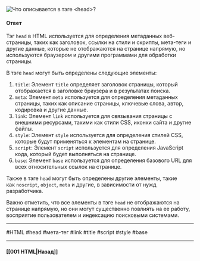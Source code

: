 ![Что описывается в тэге `<head>`?](https://youtu.be/ngyOYuTrUk8?t=252)

#### Ответ

Тэг `head` в HTML используется для определения метаданных веб-страницы, таких как заголовок, ссылки на стили и скрипты, мета-теги и другие данные, которые не отображаются на странице напрямую, но используются браузером и другими программами для обработки страницы.

В тэге `head` могут быть определены следующие элементы:

1. `title`: Элемент `title` определяет заголовок страницы, который отображается в заголовке браузера и в результатах поиска.
2. `meta`: Элемент `meta` используется для определения метаданных страницы, таких как описание страницы, ключевые слова, автор, кодировка и другие данные.
3. `link`: Элемент `link` используется для связывания страницы с внешними ресурсами, такими как стили CSS, иконки сайта и другие файлы.
4. `style`: Элемент `style` используется для определения стилей CSS, которые будут применяться к элементам на странице.
5. `script`: Элемент `script` используется для определения JavaScript кода, который будет выполняться на странице.
6. `base`: Элемент `base` используется для определения базового URL для всех относительных ссылок на странице.

Также в тэге `head` могут быть определены другие элементы, такие как `noscript`, `object`, `meta` и другие, в зависимости от нужд разработчика.

Важно отметить, что все элементы в тэге `head` не отображаются на странице напрямую, но они могут существенно повлиять на ее работу, восприятие пользователем и индексацию поисковыми системами.

___
#HTML #head #мета-тег #link #title #script #style #base

___

#### [[001 HTML|Назад]]